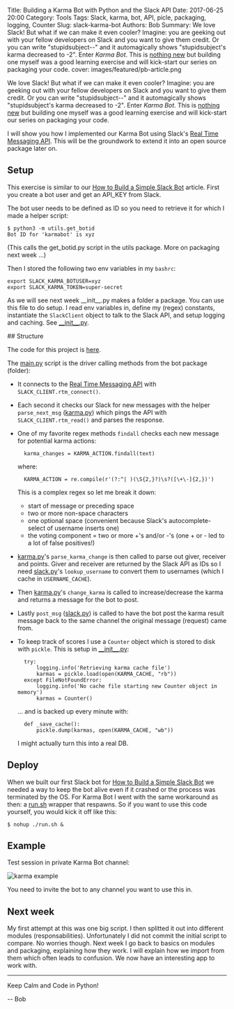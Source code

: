 Title: Building a Karma Bot with Python and the Slack API
Date: 2017-06-25 20:00
Category: Tools
Tags: Slack, karma, bot, API, picle, packaging, logging, Counter
Slug: slack-karma-bot
Authors: Bob
Summary: We love Slack! But what if we can make it even cooler? Imagine: you are geeking out with your fellow developers on Slack and you want to give them credit. Or you can write "stupidsubject--" and it automagically shows "stupidsubject's karma decreased to -2". Enter *Karma Bot*. This is [nothing new](https://blog.hipchat.com/2016/05/02/meet-karma-bot/) but building one myself was a good learning exercise and will kick-start our series on packaging your code. 
cover: images/featured/pb-article.png

We love Slack! But what if we can make it even cooler? Imagine: you are geeking out with your fellow developers on Slack and you want to give them credit. Or you can write "stupidsubject--" and it automagically shows "stupidsubject's karma decreased to -2". Enter *Karma Bot*. This is [nothing new](https://blog.hipchat.com/2016/05/02/meet-karma-bot/) but building one myself was a good learning exercise and will kick-start our series on packaging your code. 

I will show you how I implemented our Karma Bot using Slack's [Real Time Messaging API](https://api.slack.com/rtm). This will be the groundwork to extend it into an open source package later on.

## Setup

This exercise is similar to our [How to Build a Simple Slack Bot](https://pybit.es/simple-chatbot.html) article. First you create a bot user and get an API_KEY from Slack. 

The bot user needs to be defined as ID so you need to retrieve it for which I made a helper script:

	$ python3 -m utils.get_botid
	Bot ID for 'karmabot' is xyz

(This calls the get_botid.py script in the utils package. More on packaging next week ...)

Then I stored the following two env variables in my `bashrc`:

	export SLACK_KARMA_BOTUSER=xyz
	export SLACK_KARMA_TOKEN=super-secret

As we will see next week \_\_init\_\_.py makes a folder a package. You can use this file to do setup. I read env variables in, define my (regex) constants, instantiate the `SlackClient` object to talk to the Slack API, and setup logging and caching. See [\_\_init\_\_.py](https://github.com/pybites/karmabot/blob/master/bot/__init__.py).

## Structure

The code for this project is [here](https://github.com/pybites/karmabot).

The [main.py](https://github.com/pybites/karmabot/blob/master/main.py) script is the driver calling methods from the bot package (folder):

- It connects to the [Real Time Messaging API](https://api.slack.com/rtm) with `SLACK_CLIENT.rtm_connect()`.

- Each second it checks our Slack for new messages with the helper `parse_next_msg` ([karma.py](https://github.com/pybites/karmabot/blob/master/bot/karma.py)) which pings the API with `SLACK_CLIENT.rtm_read()` and parses the response.

- One of my favorite regex methods `findall` checks each new message for potential karma actions:

		karma_changes = KARMA_ACTION.findall(text)
	
	where: 
		
		KARMA_ACTION = re.compile(r'(?:^| )(\S{2,}?)\s?([\+\-]{2,})')

	This is a complex regex so let me break it down: 
	
	* start of message or preceding space 
	* two or more non-space characters
	* one optional space (convenient because Slack's autocomplete-select of username inserts one)
	* the voting component = two or more +'s and/or -'s (one + or - led to a lot of false positives!)

- [karma.py](https://github.com/pybites/karmabot/blob/master/bot/karma.py)'s `parse_karma_change` is then called to parse out giver, receiver and points. Giver and receiver are returned by the Slack API as IDs so I need [slack.py](https://github.com/pybites/karmabot/blob/master/bot/slack.py)'s `lookup_username` to convert them to usernames (which I cache in `USERNAME_CACHE`).

- Then [karma.py](https://github.com/pybites/karmabot/blob/master/bot/karma.py)'s `change_karma` is called to increase/decrease the karma and returns a message for the bot to post.

- Lastly `post_msg` ([slack.py](https://github.com/pybites/karmabot/blob/master/bot/slack.py)) is called to have the bot post the karma result message back to the same channel the original message (request) came from.

- To keep track of scores I use a `Counter` object which is stored to disk with `pickle`. This is setup in [\_\_init\_\_.py](https://github.com/pybites/karmabot/blob/master/bot/__init__.py):

		try:
			logging.info('Retrieving karma cache file')
			karmas = pickle.load(open(KARMA_CACHE, "rb"))
		except FileNotFoundError:
			logging.info('No cache file starting new Counter object in memory')
			karmas = Counter()

	... and is backed up every minute with:

		def _save_cache():
			pickle.dump(karmas, open(KARMA_CACHE, "wb"))

	I might actually turn this into a real DB.

## Deploy

When we built our first Slack bot for [How to Build a Simple Slack Bot](https://pybit.es/simple-chatbot.html) we needed a way to keep the bot alive even if it crashed or the process was terminated by the OS. For Karma Bot I went with the same workaround as then: a [run.sh](https://github.com/pybites/karmabot/blob/master/run.sh) wrapper that respawns. So if you want to use this code yourself, you would kick it off like this: 

	$ nohup ./run.sh &

## Example

Test session in private Karma Bot channel:

![karma example]({filename}/images/karma_example.png)

You need to invite the bot to any channel you want to use this in.

## Next week

My first attempt at this was one big script. I then splitted it out into different modules (responsabilities). Unfortunately I did not commit the initial script to compare. No worries though. Next week I go back to basics on modules and packaging, explaining how they work. I will explain how we import from them which often leads to confusion. We now have an interesting app to work with.

---

Keep Calm and Code in Python!

-- Bob

